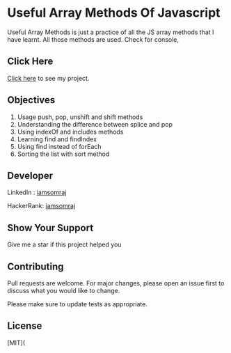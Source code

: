 # Useful Array Methods Of Javascript
Useful Array Methods is just a practice of all the JS array methods that I have learnt. All those methods are used.  Check for console,

## Click Here

[Click here](https://iamsomraj.github.io/Useful-Array-Methods-Of-Javascript/index.html) to see my project.

## Objectives

1. Usage push, pop, unshift and shift methods
2. Understanding the difference between splice and pop
3. Using indexOf and includes methods
4. Learning find and findIndex
5. Using find instead of forEach
6. Sorting the list with sort method

## Developer

LinkedIn : [iamsomraj](https://www.linkedin.com/in/iamsomraj/)

HackerRank: [iamsomraj](https://www.hackerrank.com/iamsomraj?hr_r=1) 

## Show Your Support

Give me a star if this project helped you

## Contributing

Pull requests are welcome. For major changes, please open an issue first to discuss what you would like to change.

Please make sure to update tests as appropriate.

## License

[MIT](